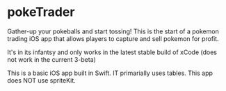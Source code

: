 # pokeTrader

Gather-up your pokeballs and start tossing!  This is the start of a pokemon trading iOS app that allows players to capture and sell pokemon for profit.

It's in its infantsy and only works in the latest stable build of xCode (does not work in the current 3-beta)

This is a basic iOS app built in Swift.  IT primarially uses tables.  This app does NOT use spriteKit.
